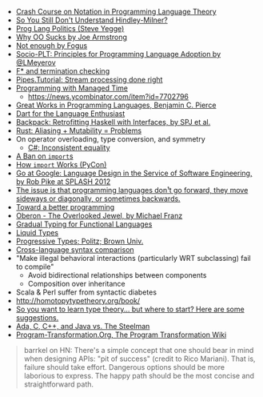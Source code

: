 * [Crash Course on Notation in Programming Language Theory](http://siek.blogspot.com/2012/07/crash-course-on-notation-in-programming.html)
* [So You Still Don't Understand Hindley-Milner?](http://www.reddit.com/r/programming/comments/1fx1b7/so_you_still_dont_understand_hindleymilner/)
* [Prog Lang Politics (Steve Yegge)](https://plus.google.com/u/0/110981030061712822816/posts/KaSKeg4vQtz)
* [Why OO Sucks by Joe Armstrong](http://harmful.cat-v.org/software/OO_programming/why_oo_sucks)
* [Not enough by Fogus](http://blog.fogus.me/2012/06/20/not-enough/)
* [Socio-PLT: Principles for Programming Language Adoption by @LMeyerov](http://www.eecs.berkeley.edu/~lmeyerov/projects/socioplt/paper0413.pdf)
* [F* and termination checking](http://www.reddit.com/r/programming/comments/23xzp3/f_a_dependentlytyped_variant_of_f_for_program/)
* [Pipes.Tutorial: Stream processing done right](http://hackage.haskell.org/package/pipes-4.0.0/docs/Pipes-Tutorial.html)
* [Programming with Managed Time](http://research.microsoft.com/pubs/211297/managedtime.pdf)
  * https://news.ycombinator.com/item?id=7702796
* [Great Works in Programming Languages, Benjamin C. Pierce](http://www.cis.upenn.edu/~bcpierce/courses/670Fall04/GreatWorksInPL.shtml)
* [Dart for the Language Enthusiast](http://www.infoq.com/presentations/dart-introduction)
* [Backpack: Retrofitting Haskell with Interfaces, by SPJ et al.](http://plv.mpi-sws.org/backpack/)
* [Rust: Aliasing + Mutability = Problems](https://air.mozilla.org/guaranteeing-memory-safety-in-rust/)
* On operator overloading, type conversion, and symmetry
  * [C#: Inconsistent equality](http://www.reddit.com/r/programming/comments/1vae5d/c_inconsistent_equality/)
* [A Ban on `import`s](http://gbracha.blogspot.com/2009/06/ban-on-imports.html)
* [How `import` Works (PyCon)](http://pyvideo.org/video/1707/how-import-works)
* [Go at Google: Language Design in the Service of Software Engineering, by Rob Pike at SPLASH 2012](http://talks.golang.org/2012/splash.article)
* [The issue is that programming languages don¹t go forward, they move sideways or diagonally, or sometimes backwards.](http://chrisdone.com/posts/one-step-forward-two-steps-back)
* [Toward a better programming](http://www.chris-granger.com/2014/03/27/toward-a-better-programming/)
* [Oberon - The Overlooked Jewel, by Michael Franz](http://citeseerx.ist.psu.edu/viewdoc/summary?doi=10.1.1.103.7874&rank=1)
* [Gradual Typing for Functional Languages](http://citeseerx.ist.psu.edu/viewdoc/summary?doi=10.1.1.61.8890)
* [Liquid Types](http://goto.ucsd.edu/~rjhala/papers/liquid_types.pdf)
* [Progressive Types; Politz; Brown Univ.](http://cs.brown.edu/research/plt/dl/progressive-types/progressive-types.pdf)
* [Cross-language syntax comparison](http://rigaux.org/language-study/syntax-across-languages/)
* "Make illegal behavioral interactions (particularly WRT subclassing) fail to compile"
  * Avoid bidirectional relationships between components
  * Composition over inheritance
* Scala & Perl suffer from syntactic diabetes
* http://homotopytypetheory.org/book/
* [So you want to learn type theory... but where to start? Here are some suggestions.](http://purelytheoretical.com/sywtltt.html)
* [Ada, C, C++, and Java vs. The Steelman](http://www.dwheeler.com/steelman/steeltab.htm)
* [Program-Transformation.Org, The Program Transformation Wiki](http://www.program-transformation.org/)

> barrkel on HN:
> There's a simple concept that one should bear in mind when designing APIs: "pit of success" (credit to Rico Mariani).
> That is, failure should take effort. Dangerous options should be more laborious to express. The happy path should be the most concise and straightforward path.
